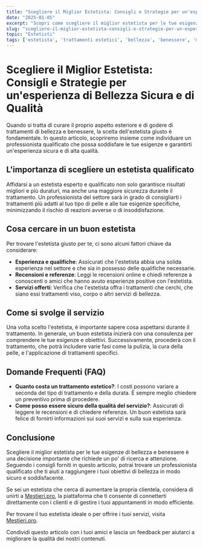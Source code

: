 ```yaml
---
title: "Scegliere il Miglior Estetista: Consigli e Strategie per un'esperienza di Bellezza Sicura e di Qualità"
date: "2025-01-05"
excerpt: "Scopri come scegliere il miglior estetista per le tue esigenze di bellezza e benessere. Consigli pratici per trovare un professionista qualificato e aumentare la tua fiducia nell'affidarti a lui."
slug: "scegliere-il-miglior-estetista-consigli-e-strategie-per-un-esperienza-di-bellezza-sicura-e-di-qualita"
topic: "Estetisti"
tags: ['estetista', 'trattamenti estetici', 'bellezza', 'benessere', 'mestieri.pro']
---
```

# Scegliere il Miglior Estetista: Consigli e Strategie per un'esperienza di Bellezza Sicura e di Qualità

Quando si tratta di curare il proprio aspetto esteriore e di godere di trattamenti di bellezza e benessere, la scelta dell'estetista giusto è fondamentale. In questo articolo, scopriremo insieme come individuare un professionista qualificato che possa soddisfare le tue esigenze e garantirti un'esperienza sicura e di alta qualità.

## L'importanza di scegliere un estetista qualificato

Affidarsi a un estetista esperto e qualificato non solo garantisce risultati migliori e più duraturi, ma anche una maggiore sicurezza durante il trattamento. Un professionista del settore sarà in grado di consigliarti i trattamenti più adatti al tuo tipo di pelle e alle tue esigenze specifiche, minimizzando il rischio di reazioni avverse o di insoddisfazione.

## Cosa cercare in un buon estetista

Per trovare l'estetista giusto per te, ci sono alcuni fattori chiave da considerare:

* **Esperienza e qualifiche**: Assicurati che l'estetista abbia una solida esperienza nel settore e che sia in possesso delle qualifiche necessarie.
* **Recensioni e referenze**: Leggi le recensioni online e chiedi referenze a conoscenti o amici che hanno avuto esperienze positive con l'estetista.
* **Servizi offerti**: Verifica che l'estetista offra i trattamenti che cerchi, che siano essi trattamenti viso, corpo o altri servizi di bellezza.

## Come si svolge il servizio

Una volta scelto l'estetista, è importante sapere cosa aspettarsi durante il trattamento. In generale, un buon estetista inizierà con una consulenza per comprendere le tue esigenze e obiettivi. Successivamente, procederà con il trattamento, che potrà includere varie fasi come la pulizia, la cura della pelle, e l'applicazione di trattamenti specifici.

## Domande Frequenti (FAQ)

* **Quanto costa un trattamento estetico?**: I costi possono variare a seconda del tipo di trattamento e della durata. È sempre meglio chiedere un preventivo prima di procedere.
* **Come posso essere sicuro della qualità del servizio?**: Assicurati di leggere le recensioni e di chiedere referenze. Un buon estetista sarà felice di fornirti informazioni sui suoi servizi e sulla sua esperienza.

## Conclusione

Scegliere il miglior estetista per le tue esigenze di bellezza e benessere è una decisione importante che richiede un po' di ricerca e attenzione. Seguendo i consigli forniti in questo articolo, potrai trovare un professionista qualificato che ti aiuti a raggiungere i tuoi obiettivi di bellezza in modo sicuro e soddisfacente.

Se sei un estetista che cerca di aumentare la propria clientela, considera di unirti a [Mestieri.pro](https://mestieri.pro/info), la piattaforma che ti consente di connetterti direttamente con i clienti e di gestire i tuoi appuntamenti in modo efficiente. 

Per trovare il tuo estetista ideale o per offrire i tuoi servizi, visita [Mestieri.pro](https://mestieri.pro). 

Condividi questo articolo con i tuoi amici e lascia un feedback per aiutarci a migliorare la qualità dei nostri contenuti.